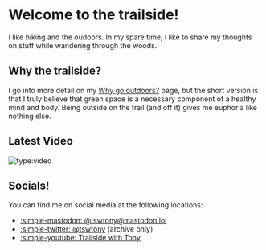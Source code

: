# Welcome to the trailside!
I like hiking and the oudoors. In my spare time, I like to share my thoughts on stuff while wandering through the woods.
## Why the trailside?
I go into more detail on my [Why go outdoors?](why) page, but the short version is that I truly believe that green space is a necessary component of a healthy mind and body. Being outside on the trail (and off it) gives me euphoria like nothing else.
## Latest Video
![type:video](https://www.youtube.com/embed/WYPrFQfkGAc)
## Socials!
You can find me on social media at the following locations:

- <a rel="me" href="https://mastodon.lol/@tswtony">:simple-mastodon: @tswtony@&#8203;mastodon.lol</a>
- [:simple-twitter: @tswtony](https://nitter.net/tswtony/) (archive only)
- [:simple-youtube: Trailside with Tony](https://youtube.com/@tswtony)
